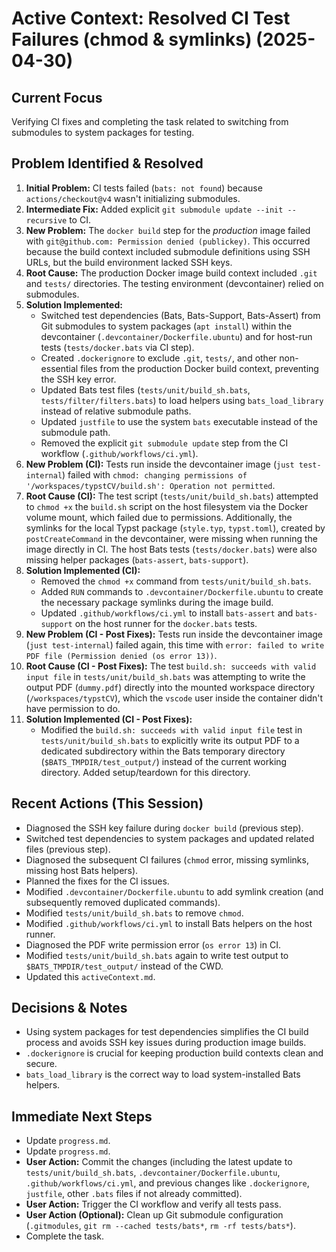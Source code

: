 # Active Context: Resolved CI Test Failures (chmod & symlinks) (2025-04-30)

## Current Focus

Verifying CI fixes and completing the task related to switching from submodules to system packages for testing.

## Problem Identified & Resolved

1.  **Initial Problem:** CI tests failed (`bats: not found`) because `actions/checkout@v4` wasn't initializing submodules.
2.  **Intermediate Fix:** Added explicit `git submodule update --init --recursive` to CI.
3.  **New Problem:** The `docker build` step for the *production* image failed with `git@github.com: Permission denied (publickey)`. This occurred because the build context included submodule definitions using SSH URLs, but the build environment lacked SSH keys.
4.  **Root Cause:** The production Docker image build context included `.git` and `tests/` directories. The testing environment (devcontainer) relied on submodules.
5.  **Solution Implemented:**
    *   Switched test dependencies (Bats, Bats-Support, Bats-Assert) from Git submodules to system packages (`apt install`) within the devcontainer (`.devcontainer/Dockerfile.ubuntu`) and for host-run tests (`tests/docker.bats` via CI step).
    *   Created `.dockerignore` to exclude `.git`, `tests/`, and other non-essential files from the production Docker build context, preventing the SSH key error.
    *   Updated Bats test files (`tests/unit/build_sh.bats`, `tests/filter/filters.bats`) to load helpers using `bats_load_library` instead of relative submodule paths.
    *   Updated `justfile` to use the system `bats` executable instead of the submodule path.
    *   Removed the explicit `git submodule update` step from the CI workflow (`.github/workflows/ci.yml`).
6.  **New Problem (CI):** Tests run inside the devcontainer image (`just test-internal`) failed with `chmod: changing permissions of '/workspaces/typstCV/build.sh': Operation not permitted`.
7.  **Root Cause (CI):** The test script (`tests/unit/build_sh.bats`) attempted to `chmod +x` the `build.sh` script on the host filesystem via the Docker volume mount, which failed due to permissions. Additionally, the symlinks for the local Typst package (`style.typ`, `typst.toml`), created by `postCreateCommand` in the devcontainer, were missing when running the image directly in CI. The host Bats tests (`tests/docker.bats`) were also missing helper packages (`bats-assert`, `bats-support`).
8.  **Solution Implemented (CI):**
    *   Removed the `chmod +x` command from `tests/unit/build_sh.bats`.
    *   Added `RUN` commands to `.devcontainer/Dockerfile.ubuntu` to create the necessary package symlinks during the image build.
    *   Updated `.github/workflows/ci.yml` to install `bats-assert` and `bats-support` on the host runner for the `docker.bats` tests.
9.  **New Problem (CI - Post Fixes):** Tests run inside the devcontainer image (`just test-internal`) failed again, this time with `error: failed to write PDF file (Permission denied (os error 13))`.
10. **Root Cause (CI - Post Fixes):** The test `build.sh: succeeds with valid input file` in `tests/unit/build_sh.bats` was attempting to write the output PDF (`dummy.pdf`) directly into the mounted workspace directory (`/workspaces/typstCV`), which the `vscode` user inside the container didn't have permission to do.
11. **Solution Implemented (CI - Post Fixes):**
    *   Modified the `build.sh: succeeds with valid input file` test in `tests/unit/build_sh.bats` to explicitly write its output PDF to a dedicated subdirectory within the Bats temporary directory (`$BATS_TMPDIR/test_output/`) instead of the current working directory. Added setup/teardown for this directory.

## Recent Actions (This Session)

-   Diagnosed the SSH key failure during `docker build` (previous step).
-   Switched test dependencies to system packages and updated related files (previous step).
-   Diagnosed the subsequent CI failures (`chmod` error, missing symlinks, missing host Bats helpers).
-   Planned the fixes for the CI issues.
-   Modified `.devcontainer/Dockerfile.ubuntu` to add symlink creation (and subsequently removed duplicated commands).
-   Modified `tests/unit/build_sh.bats` to remove `chmod`.
-   Modified `.github/workflows/ci.yml` to install Bats helpers on the host runner.
-   Diagnosed the PDF write permission error (`os error 13`) in CI.
-   Modified `tests/unit/build_sh.bats` again to write test output to `$BATS_TMPDIR/test_output/` instead of the CWD.
-   Updated this `activeContext.md`.

## Decisions & Notes

-   Using system packages for test dependencies simplifies the CI build process and avoids SSH key issues during production image builds.
-   `.dockerignore` is crucial for keeping production build contexts clean and secure.
-   `bats_load_library` is the correct way to load system-installed Bats helpers.

## Immediate Next Steps

-   Update `progress.md`.
-   Update `progress.md`.
-   **User Action:** Commit the changes (including the latest update to `tests/unit/build_sh.bats`, `.devcontainer/Dockerfile.ubuntu`, `.github/workflows/ci.yml`, and previous changes like `.dockerignore`, `justfile`, other `.bats` files if not already committed).
-   **User Action:** Trigger the CI workflow and verify all tests pass.
-   **User Action (Optional):** Clean up Git submodule configuration (`.gitmodules`, `git rm --cached tests/bats*`, `rm -rf tests/bats*`).
-   Complete the task.
